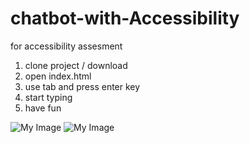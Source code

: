 # chatbot-with-Accessibility

for accessibility assesment

1. clone project / download
2. open index.html
3. use tab and press enter key
4. start typing
5. have fun

![My Image](../images/1.png)
![My Image](../images/2.png)
